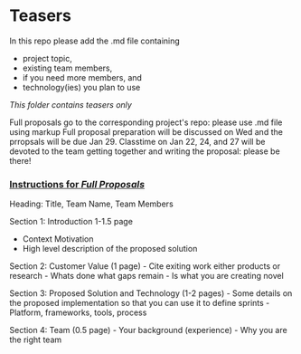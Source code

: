 # Teasers

In this repo please add the .md file containing 
- project topic, 
- existing team members,
- if you need more members, and 
- technology(ies) you plan to use

*This folder contains teasers only*

Full proposals go to the corresponding project's repo: please use .md file using markup
Full proposal preparation will be discussed on Wed and the prropsals will be due Jan 29.
Classtime on Jan 22, 24, and 27 will be devoted to the team getting together and writing the 
proposal: please be there!

### [Instructions for *Full Proposals*](https://github.com/cs340-20/proposals/blob/master/project_proposal.pdf)

Heading: Title, Team Name, Team Members

Section 1: Introduction 1-1.5 page
   - Context Motivation 
   - High level description of the proposed solution

Section 2: Customer Value (1 page)
    - Cite exiting work either products or research
    - Whats done what gaps remain
    - Is what you are creating novel

Section 3: Proposed Solution and Technology (1-2 pages)
     - Some details on the proposed implementation so that you can use it to define sprints
     - Platform, frameworks, tools, process

Section 4: Team (0.5 page)
     - Your background (experience)
     - Why you are the right team 

